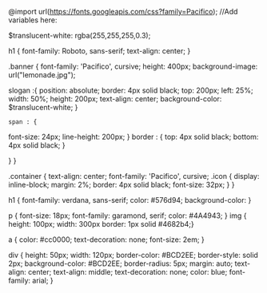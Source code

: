 @import url(https://fonts.googleapis.com/css?family=Pacifico);
//Add variables here:

$translucent-white: 
  rgba(255,255,255,0.3);


h1 {
  font-family: Roboto, sans-serif;
  text-align: center;
}

.banner {
  font-family: 'Pacifico', cursive;
  height: 400px;
  background-image: url("lemonade.jpg");
  
  slogan :{
  position: absolute;
  border: 4px solid black;
  top: 200px;
  left: 25%;
  width: 50%;
  height: 200px;
  text-align: center;
    background-color: $translucent-white;
    }
  
    span : {
  font-size: 24px;
  line-height: 200px;
}
 border : {
    top: 4px solid black;
    bottom: 4px solid black;
} 
  
}
  }


.container {
  text-align: center;
  font-family: 'Pacifico', cursive;
  .icon {
  display: inline-block;
  margin: 2%;
  border: 4px solid black;
  font-size: 32px;
}
}

h1 {
    font-family: verdana, sans-serif;
    color: #576d94;
  background-color: 
}

p {
    font-size: 18px;
    font-family: garamond, serif;
    color: #4A4943;
}
img { height: 100px;
width: 300px
border: 1px solid #4682b4;}

a { color: #cc0000;
  text-decoration: none;
  font-size: 2em;
}

div {
  height: 50px;
  width: 120px;
  border-color: #BCD2EE;
  border-style: solid 2px;
  background-color: #BCD2EE;
  border-radius: 5px;
  margin: auto;
  text-align: center;
  text-align: middle;
  text-decoration: none;
  color: blue;
  font-family: arial;
}
